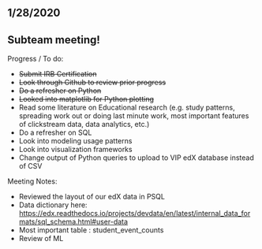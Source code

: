 ## 1/28/2020 

## Subteam meeting!

Progress / To do:
- <s>Submit IRB Certification</s>
- <s>Look through Github to review prior progress</s>
- <s>Do a refresher on Python</s>
- <s>Looked into matplotlib for Python plotting</s>
- Read some literature on Educational research (e.g. study patterns, spreading work out or doing last minute work, most important features of clickstream data, data analytics, etc.)
- Do a refresher on SQL
- Look into modeling usage patterns
- Look into visualization frameworks
- Change output of Python queries to upload to VIP edX database instead of CSV 

Meeting Notes:
- Reviewed the layout of our edX data in PSQL
- Data dictionary here: https://edx.readthedocs.io/projects/devdata/en/latest/internal_data_formats/sql_schema.html#user-data
- Most important table : student_event_counts
- Review of ML
